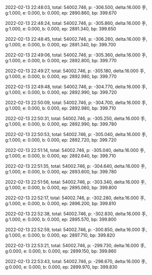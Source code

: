 2022-02-13 22:48:03, total: 54002.746, p: -306.500, delta:16.000 手, g:1.000, e: 0.000, b: 0.000, ep: 2890.860, bp: 399.670

2022-02-13 22:48:24, total: 54002.746, p: -305.860, delta:16.000 手, g:1.000, e: 0.000, b: 0.000, ep: 2891.340, bp: 399.650

2022-02-13 22:48:45, total: 54002.746, p: -306.260, delta:16.000 手, g:1.000, e: 0.000, b: 0.000, ep: 2891.340, bp: 399.700

2022-02-13 22:49:06, total: 54002.746, p: -305.360, delta:16.000 手, g:1.000, e: 0.000, b: 0.000, ep: 2892.800, bp: 399.770

2022-02-13 22:49:27, total: 54002.746, p: -305.180, delta:16.000 手, g:1.000, e: 0.000, b: 0.000, ep: 2892.980, bp: 399.770

2022-02-13 22:49:48, total: 54002.746, p: -304.770, delta:16.000 手, g:1.000, e: 0.000, b: 0.000, ep: 2892.990, bp: 399.720

2022-02-13 22:50:09, total: 54002.746, p: -304.700, delta:16.000 手, g:1.000, e: 0.000, b: 0.000, ep: 2892.980, bp: 399.710

2022-02-13 22:50:31, total: 54002.746, p: -305.250, delta:16.000 手, g:1.000, e: 0.000, b: 0.000, ep: 2892.990, bp: 399.780

2022-02-13 22:50:53, total: 54002.746, p: -305.040, delta:16.000 手, g:1.000, e: 0.000, b: 0.000, ep: 2892.720, bp: 399.720

2022-02-13 22:51:14, total: 54002.746, p: -305.040, delta:16.000 手, g:1.000, e: 0.000, b: 0.000, ep: 2892.640, bp: 399.710

2022-02-13 22:51:35, total: 54002.746, p: -304.640, delta:16.000 手, g:1.000, e: 0.000, b: 0.000, ep: 2893.600, bp: 399.780

2022-02-13 22:51:56, total: 54002.746, p: -303.340, delta:16.000 手, g:1.000, e: 0.000, b: 0.000, ep: 2895.060, bp: 399.800

2022-02-13 22:52:17, total: 54002.746, p: -302.280, delta:16.000 手, g:1.000, e: 0.000, b: 0.000, ep: 2896.200, bp: 399.810

2022-02-13 22:52:38, total: 54002.746, p: -302.830, delta:16.000 手, g:1.000, e: 0.000, b: 0.000, ep: 2895.570, bp: 399.800

2022-02-13 22:52:59, total: 54002.746, p: -300.850, delta:16.000 手, g:1.000, e: 0.000, b: 0.000, ep: 2897.710, bp: 399.820

2022-02-13 22:53:21, total: 54002.746, p: -299.730, delta:16.000 手, g:0.000, e: 0.000, b: 0.000, ep: 2899.150, bp: 399.860

2022-02-13 22:53:43, total: 54002.746, p: -298.670, delta:16.000 手, g:0.000, e: 0.000, b: 0.000, ep: 2899.970, bp: 399.830